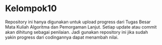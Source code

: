 Kelompok10
==========

Repository ini hanya digunakan untuk upload progress dari Tugas Besar Mata Kuliah Algoritma dan Pemorgaman Lanjut. Setiap update atau commit akan dihitung sebagai penilaian. Jadi gunakan repository ini jika sudah yakin progress dari codingannya dapat menambah nilai.
